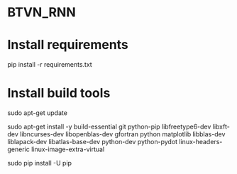 # BTVN_RNN
# Install requirements
pip install -r requirements.txt
# Install build tools
sudo apt-get update

sudo apt-get install -y build-essential git python-pip libfreetype6-dev libxft-dev libncurses-dev libopenblas-dev  gfortran python matplotlib libblas-dev liblapack-dev libatlas-base-dev python-dev python-pydot linux-headers-generic linux-image-extra-virtual

sudo pip install -U pip
